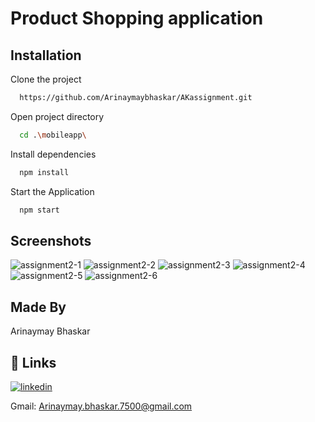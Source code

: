 
# Product Shopping application


## Installation

Clone the project
```bash
  https://github.com/Arinaymaybhaskar/AKassignment.git
```
Open project directory
```bash
  cd .\mobileapp\
```
Install dependencies
```bash
  npm install
```
Start the Application
```bash
  npm start
```
## Screenshots
![assignment2-1](https://github.com/Arinaymaybhaskar/AKassignment/assets/101462720/d092d736-0e48-4e8a-b1a4-93c91463b215)
![assignment2-2](https://github.com/Arinaymaybhaskar/AKassignment/assets/101462720/8b6eb7af-8f12-4966-a8ec-8d169e024f7a)
![assignment2-3](https://github.com/Arinaymaybhaskar/AKassignment/assets/101462720/d52021fa-cd0b-4822-9acf-ccabf4b4fb27)
![assignment2-4](https://github.com/Arinaymaybhaskar/AKassignment/assets/101462720/25184eb0-a2b9-44d7-bc99-b5d805731f55)
![assignment2-5](https://github.com/Arinaymaybhaskar/AKassignment/assets/101462720/9968f337-07db-4b78-ade8-b4bf3133eeac)
![assignment2-6](https://github.com/Arinaymaybhaskar/AKassignment/assets/101462720/5caf3d3b-9af6-4ff1-8762-7145faa4c2d2)
    
## Made By
Arinaymay Bhaskar

## 🔗 Links
[![linkedin](https://img.shields.io/badge/linkedin-0A66C2?style=for-the-badge&logo=linkedin&logoColor=white)](https://www.linkedin.com/in/arinaymay-bhaskar-3933b6201//)

Gmail: Arinaymay.bhaskar.7500@gmail.com


